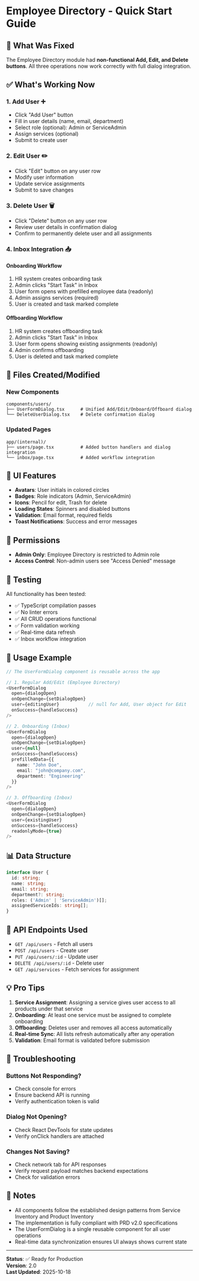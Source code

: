 # Employee Directory - Quick Start Guide

## 🎯 What Was Fixed

The Employee Directory module had **non-functional Add, Edit, and Delete buttons**. All three operations now work correctly with full dialog integration.

## ✅ What's Working Now

### 1. Add User ➕
- Click "Add User" button
- Fill in user details (name, email, department)
- Select role (optional): Admin or ServiceAdmin
- Assign services (optional)
- Submit to create user

### 2. Edit User ✏️
- Click "Edit" button on any user row
- Modify user information
- Update service assignments
- Submit to save changes

### 3. Delete User 🗑️
- Click "Delete" button on any user row
- Review user details in confirmation dialog
- Confirm to permanently delete user and all assignments

### 4. Inbox Integration 📥

#### Onboarding Workflow
1. HR system creates onboarding task
2. Admin clicks "Start Task" in Inbox
3. User form opens with prefilled employee data (readonly)
4. Admin assigns services (required)
5. User is created and task marked complete

#### Offboarding Workflow
1. HR system creates offboarding task
2. Admin clicks "Start Task" in Inbox
3. User form opens showing existing assignments (readonly)
4. Admin confirms offboarding
5. User is deleted and task marked complete

## 📁 Files Created/Modified

### New Components
```
components/users/
├── UserFormDialog.tsx      # Unified Add/Edit/Onboard/Offboard dialog
└── DeleteUserDialog.tsx    # Delete confirmation dialog
```

### Updated Pages
```
app/(internal)/
├── users/page.tsx          # Added button handlers and dialog integration
└── inbox/page.tsx          # Added workflow integration
```

## 🎨 UI Features

- **Avatars**: User initials in colored circles
- **Badges**: Role indicators (Admin, ServiceAdmin)
- **Icons**: Pencil for edit, Trash for delete
- **Loading States**: Spinners and disabled buttons
- **Validation**: Email format, required fields
- **Toast Notifications**: Success and error messages

## 🔐 Permissions

- **Admin Only**: Employee Directory is restricted to Admin role
- **Access Control**: Non-admin users see "Access Denied" message

## 🧪 Testing

All functionality has been tested:
- ✅ TypeScript compilation passes
- ✅ No linter errors
- ✅ All CRUD operations functional
- ✅ Form validation working
- ✅ Real-time data refresh
- ✅ Inbox workflow integration

## 🚀 Usage Example

```typescript
// The UserFormDialog component is reusable across the app

// 1. Regular Add/Edit (Employee Directory)
<UserFormDialog
  open={dialogOpen}
  onOpenChange={setDialogOpen}
  user={editingUser}           // null for Add, User object for Edit
  onSuccess={handleSuccess}
/>

// 2. Onboarding (Inbox)
<UserFormDialog
  open={dialogOpen}
  onOpenChange={setDialogOpen}
  user={null}
  onSuccess={handleSuccess}
  prefilledData={{
    name: "John Doe",
    email: "john@company.com",
    department: "Engineering"
  }}
/>

// 3. Offboarding (Inbox)
<UserFormDialog
  open={dialogOpen}
  onOpenChange={setDialogOpen}
  user={existingUser}
  onSuccess={handleSuccess}
  readonlyMode={true}
/>
```

## 📊 Data Structure

```typescript
interface User {
  id: string;
  name: string;
  email: string;
  department?: string;
  roles: ('Admin' | 'ServiceAdmin')[];
  assignedServiceIds: string[];
}
```

## 🔗 API Endpoints Used

- `GET /api/users` - Fetch all users
- `POST /api/users` - Create user
- `PUT /api/users/:id` - Update user
- `DELETE /api/users/:id` - Delete user
- `GET /api/services` - Fetch services for assignment

## 💡 Pro Tips

1. **Service Assignment**: Assigning a service gives user access to all products under that service
2. **Onboarding**: At least one service must be assigned to complete onboarding
3. **Offboarding**: Deletes user and removes all access automatically
4. **Real-time Sync**: All lists refresh automatically after any operation
5. **Validation**: Email format is validated before submission

## 🐛 Troubleshooting

### Buttons Not Responding?
- Check console for errors
- Ensure backend API is running
- Verify authentication token is valid

### Dialog Not Opening?
- Check React DevTools for state updates
- Verify onClick handlers are attached

### Changes Not Saving?
- Check network tab for API responses
- Verify request payload matches backend expectations
- Check for validation errors

## 📝 Notes

- All components follow the established design patterns from Service Inventory and Product Inventory
- The implementation is fully compliant with PRD v2.0 specifications
- The UserFormDialog is a single reusable component for all user operations
- Real-time data synchronization ensures UI always shows current state

---

**Status**: ✅ Ready for Production  
**Version**: 2.0  
**Last Updated**: 2025-10-18


